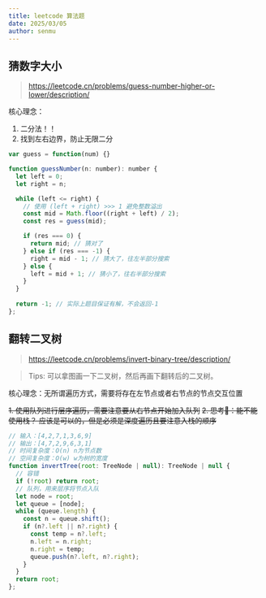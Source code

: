 ```yaml
---
title: leetcode 算法题
date: 2025/03/05
author: senmu
---
```


## 猜数字大小

> <https://leetcode.cn/problems/guess-number-higher-or-lower/description/>

核心理念：

  1. 二分法！！
  2. 找到左右边界，防止无限二分

```js
var guess = function(num) {}

function guessNumber(n: number): number {
  let left = 0;
  let right = n;

  while (left <= right) {
    // 使用 (left + right) >>> 1 避免整数溢出
    const mid = Math.floor((right + left) / 2);
    const res = guess(mid);

    if (res === 0) {
      return mid; // 猜对了
    } else if (res === -1) {
      right = mid - 1; // 猜大了，往左半部分搜索
    } else {
      left = mid + 1; // 猜小了，往右半部分搜索
    }
  }
  
  return -1; // 实际上题目保证有解，不会返回-1
};
```

## 翻转二叉树

> <https://leetcode.cn/problems/invert-binary-tree/description/>

> Tips: 可以拿图画一下二叉树，然后再画下翻转后的二叉树。

核心理念：无所谓遍历方式，需要将存在左节点或者右节点的节点交互位置

  ~~1. 使用队列进行层序遍历，需要注意要从右节点开始加入队列~~
  ~~2. 思考🤔：能不能使用栈？ 应该是可以的，但是必须是深度遍历且要注意入栈的顺序~~

```js
// 输入：[4,2,7,1,3,6,9]
// 输出：[4,7,2,9,6,3,1]
// 时间复杂度：O(n) n为节点数
// 空间复杂度：O(w) w为树的宽度
function invertTree(root: TreeNode | null): TreeNode | null {
  // 容错
  if (!root) return root;
  // 队列，用来层序将节点入队
  let node = root;
  let queue = [node];
  while (queue.length) {
    const n = queue.shift();
    if (n?.left || n?.right) {
      const temp = n?.left;
      n.left = n.right;
      n.right = temp;
      queue.push(n?.left, n?.right);
    }
  }
  return root;
};
```
